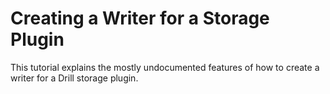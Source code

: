 # Creating a Writer for a Storage Plugin
This tutorial explains the mostly undocumented features of how to create a writer for a Drill storage plugin.  
